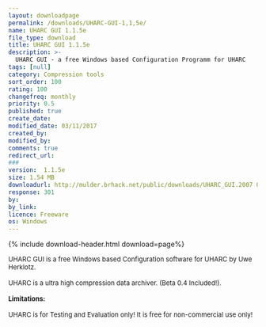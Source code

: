 ```yaml
---
layout: downloadpage
permalink: /downloads/UHARC-GUI-1,1,5e/
name: UHARC GUI 1.1.5e
file_type: download
title: UHARC GUI 1.1.5e
description: >-
  UHARC GUI - a free Windows based Configuration Programm for UHARC
tags: [null]
category: Compression tools
sort_order: 100
rating: 100
changefreq: monthly
priority: 0.5
published: true
create_date: 
modified_date: 03/11/2017
created_by: 
modified_by: 
comments: true
redirect_url: 
### 
version:  1.1.5e
size: 1.54 MB
downloadurl: http://mulder.brhack.net/public/downloads/UHARC_GUI.2007 01 19.zip
response: 301
by: 
by_link: 
licence: Freeware
os: Windows
---
```


{% include download-header.html download=page%}

<p style="fix-download-text !important">
<p><font size="2"><p>UHARC GUI is a free Windows based Configuration software for UHARC by Uwe Herklotz.<br />
<br />
UHARC is a ultra high compression data archiver. (Beta 0.4 Included!). <br />
<br />
<span><strong>Limitations:</strong></span><br />
<br />
UHARC is for Testing and Evaluation only! It is free for non-commercial use only!</p></p></p>
